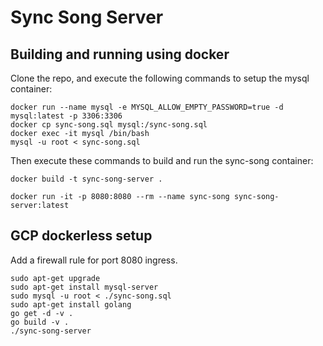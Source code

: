 # Sync Song Server

## Building and running using docker

Clone the repo, and execute the following commands to setup the mysql container:

```
docker run --name mysql -e MYSQL_ALLOW_EMPTY_PASSWORD=true -d mysql:latest -p 3306:3306
docker cp sync-song.sql mysql:/sync-song.sql
docker exec -it mysql /bin/bash
mysql -u root < sync-song.sql
```

Then execute these commands to build and run the sync-song container:

`docker build -t sync-song-server .`

`docker run -it -p 8080:8080 --rm --name sync-song sync-song-server:latest`

## GCP dockerless setup

Add a firewall rule for port 8080 ingress.

```
sudo apt-get upgrade
sudo apt-get install mysql-server
sudo mysql -u root < ./sync-song.sql
sudo apt-get install golang
go get -d -v .
go build -v .
./sync-song-server
```

